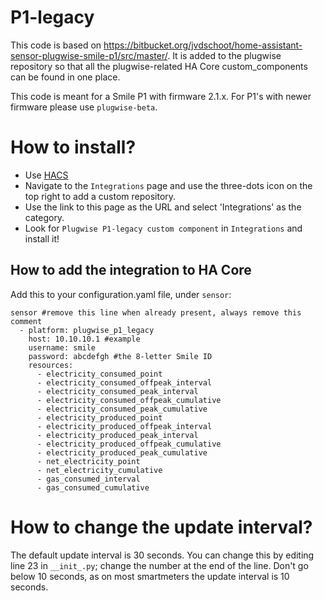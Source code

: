 # P1-legacy

This code is based on https://bitbucket.org/jvdschoot/home-assistant-sensor-plugwise-smile-p1/src/master/.
It is added to the plugwise repository so that all the plugwise-related HA Core custom_components can be found in one place.

This code is meant for a Smile P1 with firmware 2.1.x. For P1's with newer firmware please use `plugwise-beta`.

# How to install?

- Use [HACS](https://hacs.xyz)
- Navigate to the `Integrations` page and use the three-dots icon on the top right to add a custom repository.
- Use the link to this page as the URL and select 'Integrations' as the category.
- Look for `Plugwise P1-legacy custom component` in `Integrations` and install it!

## How to add the integration to HA Core

Add this to your configuration.yaml file, under `sensor`:
```
sensor #remove this line when already present, always remove this comment
  - platform: plugwise_p1_legacy
    host: 10.10.10.1 #example
    username: smile
    password: abcdefgh #the 8-letter Smile ID
    resources:
      - electricity_consumed_point
      - electricity_consumed_offpeak_interval
      - electricity_consumed_peak_interval
      - electricity_consumed_offpeak_cumulative
      - electricity_consumed_peak_cumulative
      - electricity_produced_point
      - electricity_produced_offpeak_interval
      - electricity_produced_peak_interval
      - electricity_produced_offpeak_cumulative
      - electricity_produced_peak_cumulative
      - net_electricity_point
      - net_electricity_cumulative
      - gas_consumed_interval
      - gas_consumed_cumulative
```

# How to change the update interval?

The default update interval is 30 seconds.
You can change this by editing line 23 in `__init_.py`; change the number at the end of the line. 
Don't go below 10 seconds, as on most smartmeters the update interval is 10 seconds.
